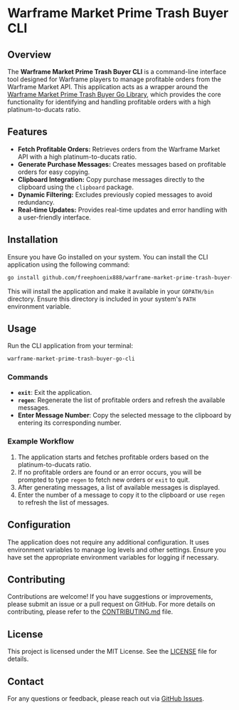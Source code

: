 # Warframe Market Prime Trash Buyer CLI

## Overview

The **Warframe Market Prime Trash Buyer CLI** is a command-line interface tool designed for Warframe players to manage profitable orders from the Warframe Market API. This application acts as a wrapper around the [Warframe Market Prime Trash Buyer Go Library](https://github.com/FreePhoenix888/warframe-market-prime-trash-buyer-go-lib), which provides the core functionality for identifying and handling profitable orders with a high platinum-to-ducats ratio.

## Features

- **Fetch Profitable Orders:** Retrieves orders from the Warframe Market API with a high platinum-to-ducats ratio.
- **Generate Purchase Messages:** Creates messages based on profitable orders for easy copying.
- **Clipboard Integration:** Copy purchase messages directly to the clipboard using the `clipboard` package.
- **Dynamic Filtering:** Excludes previously copied messages to avoid redundancy.
- **Real-time Updates:** Provides real-time updates and error handling with a user-friendly interface.

## Installation

Ensure you have Go installed on your system. You can install the CLI application using the following command:

```bash
go install github.com/freephoenix888/warframe-market-prime-trash-buyer-go-cli@latest
```

This will install the application and make it available in your `GOPATH/bin` directory. Ensure this directory is included in your system's `PATH` environment variable.

## Usage

Run the CLI application from your terminal:

```bash
warframe-market-prime-trash-buyer-go-cli
```

### Commands

- **`exit`**: Exit the application.
- **`regen`**: Regenerate the list of profitable orders and refresh the available messages.
- **Enter Message Number**: Copy the selected message to the clipboard by entering its corresponding number.

### Example Workflow

1. The application starts and fetches profitable orders based on the platinum-to-ducats ratio.
2. If no profitable orders are found or an error occurs, you will be prompted to type `regen` to fetch new orders or `exit` to quit.
3. After generating messages, a list of available messages is displayed.
4. Enter the number of a message to copy it to the clipboard or use `regen` to refresh the list of messages.

## Configuration

The application does not require any additional configuration. It uses environment variables to manage log levels and other settings. Ensure you have set the appropriate environment variables for logging if necessary.

## Contributing

Contributions are welcome! If you have suggestions or improvements, please submit an issue or a pull request on GitHub. For more details on contributing, please refer to the [CONTRIBUTING.md](CONTRIBUTING.md) file.

## License

This project is licensed under the MIT License. See the [LICENSE](LICENSE) file for details.

## Contact

For any questions or feedback, please reach out via [GitHub Issues](https://github.com/freephoenix888/warframe-market-prime-trash-buyer-go-cli/issues).

